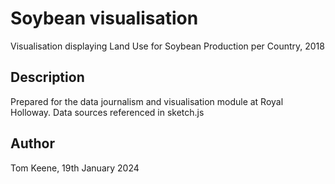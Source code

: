# Soybean visualisation

Visualisation displaying Land Use for Soybean Production per Country, 2018

## Description 

Prepared for the data journalism and visualisation module at Royal Holloway. Data sources referenced in sketch.js

## Author

Tom Keene, 19th January 2024
